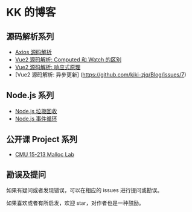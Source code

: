 # KK 的博客

## 源码解析系列

* [Axios 源码解析](https://github.com/kiki-zjq/Blog/issues/1)
* [Vue2 源码解析: Computed 和 Watch 的区别](https://github.com/kiki-zjq/Blog/issues/2)
* [Vue2 源码解析: 响应式原理](https://github.com/kiki-zjq/Blog/issues/5)
* [Vue2 源码解析: 异步更新] (https://github.com/kiki-zjq/Blog/issues/7)

## Node.js 系列

* [Node.js 垃圾回收](https://github.com/kiki-zjq/Blog/issues/3)
* [Node.js 事件循环](https://github.com/kiki-zjq/Blog/issues/4)


## 公开课 Project 系列

* [CMU 15-213 Malloc Lab](https://github.com/kiki-zjq/Blog/issues/6)


## 勘误及提问

如果有疑问或者发现错误，可以在相应的 issues 进行提问或勘误。

如果喜欢或者有所启发，欢迎 star，对作者也是一种鼓励。
